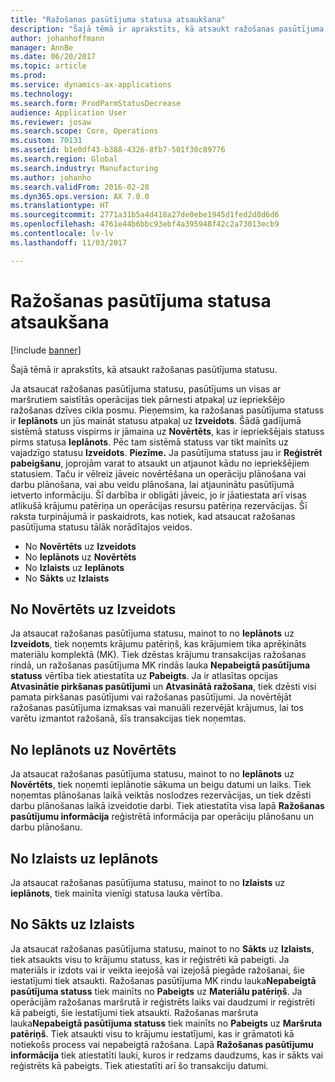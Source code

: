 ```yaml
---
title: "Ražošanas pasūtījuma statusa atsaukšana"
description: "Šajā tēmā ir aprakstīts, kā atsaukt ražošanas pasūtījuma statusu."
author: johanhoffmann
manager: AnnBe
ms.date: 06/20/2017
ms.topic: article
ms.prod: 
ms.service: dynamics-ax-applications
ms.technology: 
ms.search.form: ProdParmStatusDecrease
audience: Application User
ms.reviewer: josaw
ms.search.scope: Core, Operations
ms.custom: 70131
ms.assetid: b1e0df43-b388-4326-8fb7-501f30c89776
ms.search.region: Global
ms.search.industry: Manufacturing
ms.author: johanho
ms.search.validFrom: 2016-02-28
ms.dyn365.ops.version: AX 7.0.0
ms.translationtype: HT
ms.sourcegitcommit: 2771a31b5a4d418a27de0ebe1945d1fed2d8d6d6
ms.openlocfilehash: 4761e44b6bbc93ebf4a395948f42c2a73013ecb9
ms.contentlocale: lv-lv
ms.lasthandoff: 11/03/2017

---
```


# <a name="reverse-the-production-order-status"></a>Ražošanas pasūtījuma statusa atsaukšana

[!include [banner](../includes/banner.md)]

Šajā tēmā ir aprakstīts, kā atsaukt ražošanas pasūtījuma statusu. 

Ja atsaucat ražošanas pasūtījuma statusu, pasūtījums un visas ar maršrutiem saistītās operācijas tiek pārnesti atpakaļ uz iepriekšējo ražošanas dzīves cikla posmu. Pieņemsim, ka ražošanas pasūtījuma statuss ir **Ieplānots** un jūs maināt statusu atpakaļ uz **Izveidots**. Šādā gadījumā sistēmā statuss vispirms ir jāmaina uz **Novērtēts**, kas ir iepriekšējais statuss pirms statusa **Ieplānots**. Pēc tam sistēmā statuss var tikt mainīts uz vajadzīgo statusu **Izveidots**. **Piezīme.** Ja pasūtījuma statuss jau ir **Reģistrēt pabeigšanu**, joprojām varat to atsaukt un atjaunot kādu no iepriekšējiem statusiem. Taču ir vēlreiz jāveic novērtēšana un operāciju plānošana vai darbu plānošana, vai abu veidu plānošana, lai atjauninātu pasūtījumā ietverto informāciju. Šī darbība ir obligāti jāveic, jo ir jāatiestata arī visas atlikušā krājumu patēriņa un operācijas resursu patēriņa rezervācijas. Šī raksta turpinājumā ir paskaidrots, kas notiek, kad atsaucat ražošanas pasūtījuma statusu tālāk norādītajos veidos.

-   No **Novērtēts** uz **Izveidots**
-   No **Ieplānots** uz **Novērtēts**
-   No **Izlaists** uz **Ieplānots**
-   No **Sākts** uz **Izlaists**

## <a name="from-estimated-to-created"></a>No Novērtēts uz Izveidots
Ja atsaucat ražošanas pasūtījuma statusu, mainot to no **Ieplānots** uz **Izveidots**, tiek noņemts krājumu patēriņš, kas krājumiem tika aprēķināts materiālu komplektā (MK). Tiek dzēstas krājumu transakcijas ražošanas rindā, un ražošanas pasūtījuma MK rindās lauka **Nepabeigtā pasūtījuma statuss** vērtība tiek atiestatīta uz **Pabeigts**. Ja ir atlasītas opcijas **Atvasinātie pirkšanas pasūtījumi** un **Atvasinātā ražošana**, tiek dzēsti visi pamata pirkšanas pasūtījumi vai ražošanas pasūtījumi. Ja novērtējāt ražošanas pasūtījuma izmaksas vai manuāli rezervējāt krājumus, lai tos varētu izmantot ražošanā, šīs transakcijas tiek noņemtas.

## <a name="from-scheduled-to-estimated"></a>No Ieplānots uz Novērtēts
Ja atsaucat ražošanas pasūtījuma statusu, mainot to no **Ieplānots** uz **Novērtēts**, tiek noņemti ieplānotie sākuma un beigu datumi un laiks. Tiek noņemtas plānošanas laikā veiktās noslodzes rezervācijas, un tiek dzēsti darbu plānošanas laikā izveidotie darbi. Tiek atiestatīta visa lapā **Ražošanas pasūtījumu informācija** reģistrētā informācija par operāciju plānošanu un darbu plānošanu.

## <a name="from-released-to-scheduled"></a>No Izlaists uz Ieplānots
Ja atsaucat ražošanas pasūtījuma statusu, mainot to no **Izlaists** uz **ieplānots**, tiek mainīta vienīgi statusa lauka vērtība.

## <a name="from-started-to-released"></a>No Sākts uz Izlaists
Ja atsaucat ražošanas pasūtījuma statusu, mainot to no **Sākts** uz **Izlaists**, tiek atsaukts visu to krājumu statuss, kas ir reģistrēti kā pabeigti. Ja materiāls ir izdots vai ir veikta ieejošā vai izejošā piegāde ražošanai, šie iestatījumi tiek atsaukti. Ražošanas pasūtījuma MK rindu lauka**Nepabeigtā pasūtījuma statuss** tiek mainīts no **Pabeigts** uz **Materiālu patēriņš**. Ja operācijām ražošanas maršrutā ir reģistrēts laiks vai daudzumi ir reģistrēti kā pabeigti, šie iestatījumi tiek atsaukti. Ražošanas maršruta lauka**Nepabeigtā pasūtījuma statuss** tiek mainīts no **Pabeigts** uz **Maršruta patēriņš**. Tiek atsaukti visu to krājumu iestatījumi, kas ir grāmatoti kā notiekošs process vai nepabeigtā ražošana. Lapā **Ražošanas pasūtījumu informācija** tiek atiestatīti lauki, kuros ir redzams daudzums, kas ir sākts vai reģistrēts kā pabeigts. Tiek atiestatīti arī šo transakciju datumi.




